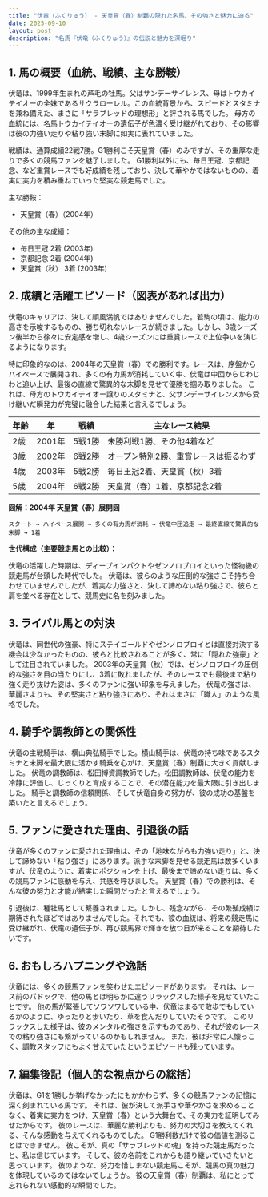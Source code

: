 ```yaml
---
title: "伏竜（ふくりゅう） - 天皇賞（春）制覇の隠れた名馬、その強さと魅力に迫る"
date: 2025-09-10
layout: post
description: "名馬『伏竜（ふくりゅう）』の伝説と魅力を深堀り"
---
```


## 1. 馬の概要（血統、戦績、主な勝鞍）

伏竜は、1999年生まれの芦毛の牡馬。父はサンデーサイレンス、母はトウカイテイオーの全妹であるサクラローレル。この血統背景から、スピードとスタミナを兼ね備えた、まさに「サラブレッドの理想形」と評される馬でした。  母方の血統には、名馬トウカイテイオーの遺伝子が色濃く受け継がれており、その影響は彼の力強い走りや粘り強い末脚に如実に表れていました。  

戦績は、通算成績22戦7勝。G1勝利こそ天皇賞（春）のみですが、その重厚な走りで多くの競馬ファンを魅了しました。  G1勝利以外にも、毎日王冠、京都記念、など重賞レースでも好成績を残しており、決して華やかではないものの、着実に実力を積み重ねていった堅実な競走馬でした。  

主な勝鞍：

* 天皇賞（春）（2004年）

その他の主な成績：

* 毎日王冠 2着 (2003年)
* 京都記念 2着 (2004年)
* 天皇賞（秋） 3着 (2003年)


## 2. 成績と活躍エピソード（図表があれば出力）

伏竜のキャリアは、決して順風満帆ではありませんでした。若駒の頃は、能力の高さを示唆するものの、勝ち切れないレースが続きました。しかし、3歳シーズン後半から徐々に安定感を増し、4歳シーズンには重賞レースで上位争いを演じるようになります。

特に印象的なのは、2004年の天皇賞（春）での勝利です。レースは、序盤からハイペースで展開され、多くの有力馬が消耗していく中、伏竜は中団からじわじわと追い上げ、最後の直線で驚異的な末脚を見せて優勝を掴み取りました。  これは、母方のトウカイテイオー譲りのスタミナと、父サンデーサイレンスから受け継いだ瞬発力が完璧に融合した結果と言えるでしょう。

| 年齢 | 年 | 戦績 | 主なレース結果 |
|---|---|---|---|
| 2歳 | 2001年 | 5戦1勝 |  未勝利戦1勝、その他4着など |
| 3歳 | 2002年 | 6戦2勝 |  オープン特別2勝、重賞レースは振るわず |
| 4歳 | 2003年 | 5戦2勝 |  毎日王冠2着、天皇賞（秋）3着 |
| 5歳 | 2004年 | 6戦2勝 |  天皇賞（春）1着、京都記念2着 |


**図解：2004年 天皇賞（春）展開図**

```
スタート → ハイペース展開 → 多くの有力馬が消耗 → 伏竜中団追走 → 最終直線で驚異的な末脚 → 1着
```

**世代構成（主要競走馬との比較）：**

伏竜の活躍した時期は、ディープインパクトやゼンノロブロイといった怪物級の競走馬が台頭した時代でした。  伏竜は、彼らのような圧倒的な強さこそ持ち合わせていませんでしたが、着実な力強さと、決して諦めない粘り強さで、彼らと肩を並べる存在として、競馬史に名を刻みました。


## 3. ライバル馬との対決

伏竜は、同世代の強豪、特にステイゴールドやゼンノロブロイとは直接対決する機会は少なかったものの、彼らと比較されることが多く、常に「隠れた強豪」として注目されていました。  2003年の天皇賞（秋）では、ゼンノロブロイの圧倒的な強さを目の当たりにし、3着に敗れましたが、そのレースでも最後まで粘り強く走り抜けた姿は、多くのファンに強い印象を与えました。  伏竜の強さは、華麗さよりも、その堅実さと粘り強さにあり、それはまさに「職人」のような風格でした。


## 4. 騎手や調教師との関係性

伏竜の主戦騎手は、横山典弘騎手でした。横山騎手は、伏竜の持ち味であるスタミナと末脚を最大限に活かす騎乗を心がけ、天皇賞（春）制覇に大きく貢献しました。  伏竜の調教師は、松田博資調教師でした。松田調教師は、伏竜の能力を冷静に評価し、じっくりと育成することで、その潜在能力を最大限に引き出しました。  騎手と調教師の信頼関係、そして伏竜自身の努力が、彼の成功の基盤を築いたと言えるでしょう。


## 5. ファンに愛された理由、引退後の話

伏竜が多くのファンに愛された理由は、その「地味ながらも力強い走り」と、決して諦めない「粘り強さ」にあります。派手な末脚を見せる競走馬は数多くいますが、伏竜のように、着実にポジションを上げ、最後まで諦めない走りは、多くの競馬ファンに感動を与え、共感を呼びました。  天皇賞（春）での勝利は、そんな彼の努力と才能が結実した瞬間だったと言えるでしょう。

引退後は、種牡馬として繋養されました。しかし、残念ながら、その繁殖成績は期待されたほどではありませんでした。それでも、彼の血統は、将来の競走馬に受け継がれ、伏竜の遺伝子が、再び競馬界で輝きを放つ日が来ることを期待したいです。


## 6. おもしろハプニングや逸話

伏竜には、多くの競馬ファンを笑わせたエピソードがあります。  それは、レース前のパドックで、他の馬とは明らかに違うリラックスした様子を見せていたことです。  他の馬が緊張してソワソワしている中、伏竜はまるで散歩でもしているかのように、ゆったりと歩いたり、草を食んだりしていたそうです。  このリラックスした様子は、彼のメンタルの強さを示すものであり、それが彼のレースでの粘り強さにも繋がっているのかもしれません。  また、彼は非常に人懐っこく、調教スタッフにもよく甘えていたというエピソードも残っています。


## 7. 編集後記（個人的な視点からの総括）

伏竜は、G1を1勝しか挙げなかったにもかかわらず、多くの競馬ファンの記憶に深く刻まれている馬です。  それは、彼が決して派手さや華やかさを求めることなく、着実に実力をつけ、天皇賞（春）という大舞台で、その実力を証明してみせたからです。  彼のレースは、華麗な勝利よりも、努力の大切さを教えてくれる、そんな感動を与えてくれるものでした。  G1勝利数だけで彼の価値を測ることはできません。  彼こそが、真の「サラブレッドの魂」を持った競走馬だったと、私は信じています。  そして、彼の名前をこれからも語り継いでいきたいと思っています。  彼のような、努力を惜しまない競走馬こそが、競馬の真の魅力を体現しているのではないでしょうか。  彼の天皇賞（春）制覇は、私にとって忘れられない感動的な瞬間でした。

